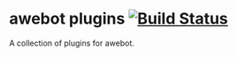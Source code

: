 # awebot plugins [![Build Status](https://travis-ci.org/aaronweiss74/awebot.svg?branch=master)](https://travis-ci.org/aaronweiss74/awebot) #
A collection of plugins for awebot.
